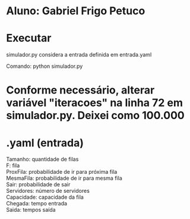 Aluno: Gabriel Frigo Petuco
==========================
Executar
==========================

simulador.py considera a entrada definida em entrada.yaml

Comando: python simulador.py

Conforme necessário, alterar variável "iteracoes" na linha 72 em simulador.py. Deixei como 100.000
==================================
.yaml (entrada)
==================================

Tamanho: quantidade de filas<br>
F: fila<br>
ProxFila: probabilidade de ir para próxima fila<br>
MesmaFila: probabilidade de ir para mesma fila<br>
Sair: probabilidade de sair<br>
Servidores: número de servidores<br>
Capacidade: capacidade da fila<br>
Chegada: tempo entrada<br>
Saida: tempos saída
